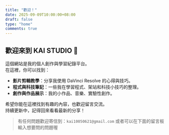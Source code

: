 ```yaml
---
title: "歡迎！"
date: 2025-09-09T10:00:00+08:00
draft: false
type: "home"
comments: true
---
```


## 歡迎來到 KAI STUDIO 🎉

這個網站是我的個人創作與學習紀錄平台。  
在這裡，你可以找到：

- **影片剪輯教學**：分享我使用 DaVinci Resolve 的心得與技巧。  
- **程式與科技筆記**：一些我在學習程式、架站和科技小技巧的整理。  
- **創作與作品展示**：我的小作品、音樂、實驗性創作。

希望你能在這裡找到有趣的內容，也歡迎留言交流。  
持續更新中，記得回來看看最新的分享！

> 有任何問題歡迎寄信到：`kai10050621@gmail.com`
> 或者可以在下面的留言板輸入想要問的問題喔